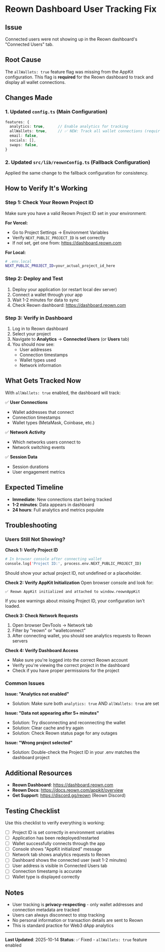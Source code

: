 # Reown Dashboard User Tracking Fix

## Issue
Connected users were not showing up in the Reown dashboard's "Connected Users" tab.

## Root Cause
The `allWallets: true` feature flag was missing from the AppKit configuration. This flag is **required** for the Reown dashboard to track and display all wallet connections.

## Changes Made

### 1. Updated `config.ts` (Main Configuration)
```typescript
features: { 
  analytics: true,      // Enable analytics for tracking
  allWallets: true,     // ✅ NEW: Track all wallet connections (required for dashboard)
  email: false,
  socials: [],
  swaps: false,
}
```

### 2. Updated `src/lib/reownConfig.ts` (Fallback Configuration)
Applied the same change to the fallback configuration for consistency.

## How to Verify It's Working

### Step 1: Check Your Reown Project ID
Make sure you have a valid Reown Project ID set in your environment:

**For Vercel:**
- Go to Project Settings → Environment Variables
- Verify `NEXT_PUBLIC_PROJECT_ID` is set correctly
- If not set, get one from: https://dashboard.reown.com

**For Local:**
```bash
# .env.local
NEXT_PUBLIC_PROJECT_ID=your_actual_project_id_here
```

### Step 2: Deploy and Test
1. Deploy your application (or restart local dev server)
2. Connect a wallet through your app
3. Wait 1-2 minutes for data to sync
4. Check Reown dashboard: https://dashboard.reown.com

### Step 3: Verify in Dashboard
1. Log in to Reown dashboard
2. Select your project
3. Navigate to **Analytics** → **Connected Users** (or **Users** tab)
4. You should now see:
   - User addresses
   - Connection timestamps
   - Wallet types used
   - Network information

## What Gets Tracked Now

With `allWallets: true` enabled, the dashboard will track:

✅ **User Connections**
- Wallet addresses that connect
- Connection timestamps
- Wallet types (MetaMask, Coinbase, etc.)

✅ **Network Activity**
- Which networks users connect to
- Network switching events

✅ **Session Data**
- Session durations
- User engagement metrics

## Expected Timeline

- **Immediate**: New connections start being tracked
- **1-2 minutes**: Data appears in dashboard
- **24 hours**: Full analytics and metrics populate

## Troubleshooting

### Users Still Not Showing?

**Check 1: Verify Project ID**
```bash
# In browser console after connecting wallet
console.log('Project ID:', process.env.NEXT_PUBLIC_PROJECT_ID)
```
Should show your actual project ID, not undefined or a placeholder.

**Check 2: Verify AppKit Initialization**
Open browser console and look for:
```
✅ Reown AppKit initialized and attached to window.reownAppKit
```

If you see warnings about missing Project ID, your configuration isn't loaded.

**Check 3: Check Network Requests**
1. Open browser DevTools → Network tab
2. Filter by "reown" or "walletconnect"
3. After connecting wallet, you should see analytics requests to Reown servers

**Check 4: Verify Dashboard Access**
- Make sure you're logged into the correct Reown account
- Verify you're viewing the correct project in the dashboard
- Check if you have proper permissions for the project

### Common Issues

**Issue: "Analytics not enabled"**
- Solution: Make sure both `analytics: true` AND `allWallets: true` are set

**Issue: "Data not appearing after 5+ minutes"**
- Solution: Try disconnecting and reconnecting the wallet
- Solution: Clear cache and try again
- Solution: Check Reown status page for any outages

**Issue: "Wrong project selected"**
- Solution: Double-check the Project ID in your .env matches the dashboard project

## Additional Resources

- **Reown Dashboard**: https://dashboard.reown.com
- **Reown Docs**: https://docs.reown.com/appkit/overview
- **Get Support**: https://discord.gg/reown (Reown Discord)

## Testing Checklist

Use this checklist to verify everything is working:

- [ ] Project ID is set correctly in environment variables
- [ ] Application has been redeployed/restarted
- [ ] Wallet successfully connects through the app
- [ ] Console shows "AppKit initialized" message
- [ ] Network tab shows analytics requests to Reown
- [ ] Dashboard shows the connected user (wait 1-2 minutes)
- [ ] User address is visible in Connected Users tab
- [ ] Connection timestamp is accurate
- [ ] Wallet type is displayed correctly

## Notes

- User tracking is **privacy-respecting** - only wallet addresses and connection metadata are tracked
- Users can always disconnect to stop tracking
- No personal information or transaction details are sent to Reown
- This is standard practice for Web3 dApp analytics

---

**Last Updated**: 2025-10-14
**Status**: ✅ Fixed - `allWallets: true` feature enabled
